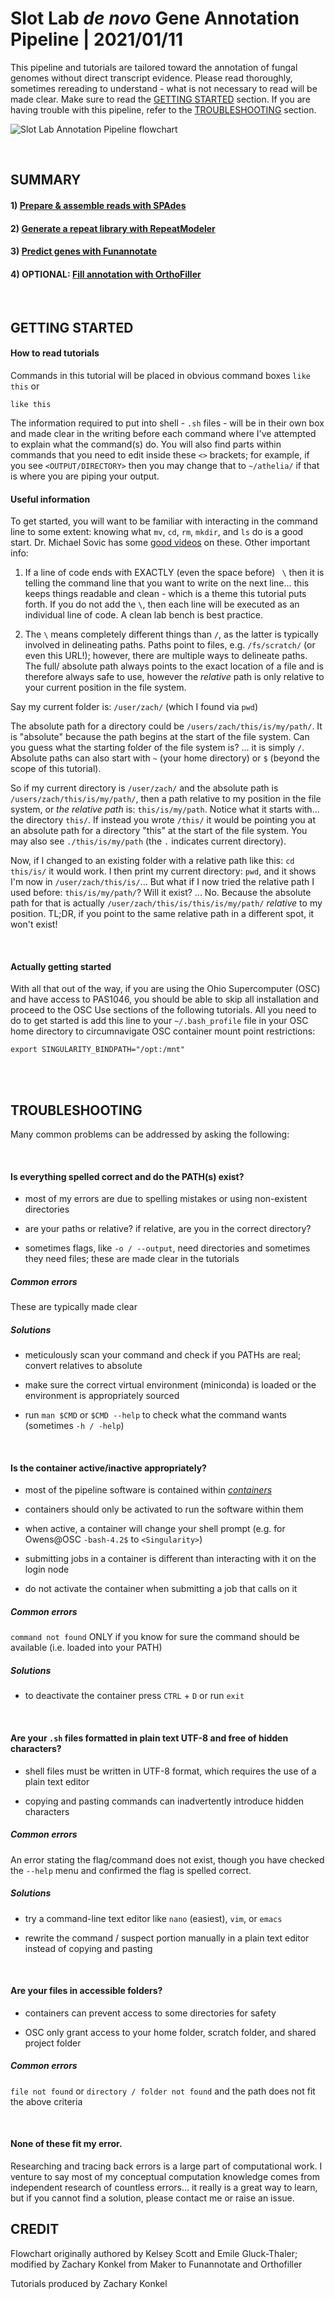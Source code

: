 # Slot Lab *de novo* Gene Annotation Pipeline | 2021/01/11
This pipeline and tutorials are tailored toward the annotation of fungal genomes without direct transcript evidence. Please read thoroughly, sometimes rereading to understand - what is not necessary to read will be made clear. Make sure to read the [GETTING STARTED](https://gitlab.com/xonq/tutorials/-/blob/master/annotationPipeline.md#getting-started) section. If you are having trouble with this pipeline, refer to the [TROUBLESHOOTING](https://gitlab.com/xonq/tutorials/-/blob/master/annotationPipeline.md#troubleshooting) section.


![Slot Lab Annotation Pipeline flowchart](https://gitlab.com/xonq/tutorials/-/raw/master/image/annotationPipeline.png "Flowchart")

<br />

## SUMMARY
#### 1) [Prepare & assemble reads with SPAdes](https://gitlab.com/xonq/tutorials/-/blob/master/assembly.md)
#### 2) [Generate a repeat library with RepeatModeler](https://gitlab.com/xonq/tutorials/-/blob/master/repeatmodeler.md)
#### 3) [Predict genes with Funannotate](https://gitlab.com/xonq/tutorials/-/blob/master/funannotate.md)
#### 4) OPTIONAL: [Fill annotation with OrthoFiller](https://gitlab.com/xonq/tutorials/-/blob/master/orthofiller.md)

<br />

## GETTING STARTED
#### How to read tutorials
Commands in this tutorial will be placed in obvious command boxes `like this` or
```
like this
```

The information required to put into shell - `.sh` files - will be in their own box and made clear in the writing before each command where I've attempted to explain what the command(s) do. You will also find parts within commands that you need to edit inside these `<>` brackets; for example, if you see `<OUTPUT/DIRECTORY>` then you may change that to `~/athelia/` if that is where you are piping your output. 

#### Useful information
To get started, you will want to be familiar with interacting in the command line to some extent: knowing what `mv`, `cd`, `rm`, `mkdir`, and `ls` do is a good start. Dr. Michael Sovic has some [good videos](https://www.youtube.com/playlist?list=PLxhIMi78eQehzRgd1C6wkJaaf0_nEnmvH) on these. Other important info:

1) If a line of code ends with EXACTLY (even the space before) ` \` then it is telling the command line that you want to write on the next line... this keeps things readable and clean - which is a theme this tutorial puts forth. If you do not add the `\`, then each line will be executed as an individual line of code. A clean lab bench is best practice.

2) The `\` means completely different things than `/`, as the latter is typically 
involved in delineating paths. Paths point to files, e.g. `/fs/scratch/` (or even this URL!); however, there are multiple ways to delineate paths. The full/
absolute path always points to the exact location of a file and is therefore always safe to use, however the *relative* path 
is only relative to your current position in the file system. 

Say my current folder is: `/user/zach/` (which I found via `pwd`)

The absolute path for a directory could be `/users/zach/this/is/my/path/`. It is "absolute" because the path begins at the start of the file system. Can you guess what the starting folder of the file system is? ... it is simply `/`. Absolute paths can also start with `~` (your home directory) or `$` (beyond the scope of this tutorial). 

So if my current directory is `/user/zach/` and the absolute path is `/users/zach/this/is/my/path/`, then a path relative to my position in the file system, or *the relative path* is: `this/is/my/path`. Notice what it starts with... the directory `this/`. If instead you wrote `/this/` it would be pointing you at an absolute path for a directory "this" at the start of the file system. You may also see `./this/is/my/path` (the `.` indicates current directory).

Now, if I changed to an existing folder with a relative path like this: `cd this/is/` it would work. I then print my current directory: `pwd`, and it shows I'm now in `/user/zach/this/is/`... But what if I now tried the relative path I used before: `this/is/my/path/`? Will it exist? ... No. Because the absolute path for that is actually `/user/zach/this/is/this/is/my/path/` *relative* to my position. TL;DR, if you point to the same relative path in a different spot, it won't exist!  

<br />

#### Actually getting started
With all that out of the way, if you are using the Ohio Supercomputer (OSC) and have 
access to PAS1046, you should be able to skip all installation and proceed to the OSC Use 
sections of the following tutorials. All you need to do to get started is add this line 
to your `~/.bash_profile` file in your OSC home directory to circumnavigate OSC container
mount point restrictions:
```
export SINGULARITY_BINDPATH="/opt:/mnt"
```

<br /><br />

## TROUBLESHOOTING
Many common problems can be addressed by asking the following:


<br />

#### Is everything spelled correct and do the PATH(s) exist?
- most of my errors are due to spelling mistakes or using non-existent directories

- are your paths or relative? if relative, are you in the correct directory?

- sometimes flags, like `-o / --output`, need directories and sometimes they need files; these are made clear in the tutorials


##### Common errors
These are typically made clear


##### Solutions
- meticulously scan your command and check if you PATHs are real; convert relatives to
absolute

- make sure the correct virtual environment (miniconda) is loaded or the environment is appropriately sourced

- run `man $CMD` or `$CMD --help` to check what the command wants (sometimes `-h / -help`)


<br />

#### Is the container active/inactive appropriately?
- most of the pipeline software is contained within [*containers*](https://gitlab.com/xonq/tutorials/-/blob/master/containers.md) 

- containers should only be activated to run the software within them

- when active, a container will change your shell prompt (e.g. for Owens@OSC `-bash-4.2$` to `<Singularity>`)

- submitting jobs in a container is different than interacting with it on the login node

- do not activate the container when submitting a job that calls on it


##### Common errors
`command not found` ONLY if you know for sure the command should be available (i.e. loaded into your PATH)


##### Solutions
- to deactivate the container press `CTRL` + `D` or run `exit`


<br />

#### Are your `.sh` files formatted in plain text UTF-8 and free of hidden characters?
- shell files must be written in UTF-8 format, which requires the use of a plain text editor

- copying and pasting commands can inadvertently introduce hidden characters 


##### Common errors
An error stating the flag/command does not exist, though you have checked the `--help` menu and confirmed the flag is spelled correct. 


##### Solutions
- try a command-line text editor like `nano` (easiest), `vim`, or `emacs`

- rewrite the command / suspect portion manually in a plain text editor instead of copying and pasting


<br />

#### Are your files in accessible folders?
- containers can prevent access to some directories for safety

- OSC only grant access to your home folder, scratch folder, and shared project folder


##### Common errors
`file not found` or `directory / folder not found` and the path does not fit the above criteria


<br />

#### None of these fit my error.
Researching and tracing back errors is a large part of computational work. I venture to say most of my conceptual computation knowledge comes from independent research of countless errors... it really is a great way to learn, but if you cannot find a solution, please contact me or raise an issue.

## CREDIT
Flowchart originally authored by Kelsey Scott and Emile Gluck-Thaler; modified by Zachary Konkel from Maker to Funannotate and Orthofiller

Tutorials produced by Zachary Konkel
